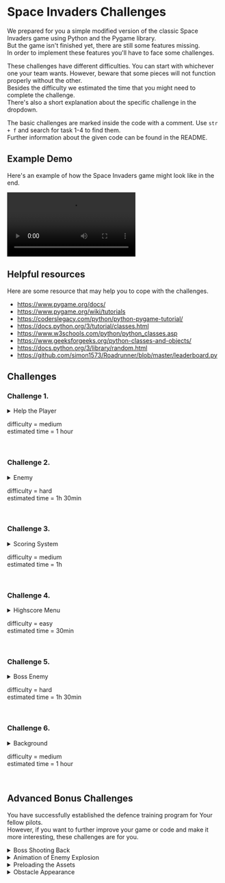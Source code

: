 # **Space Invaders Challenges**

We prepared for you a simple modified version of the classic Space Invaders game using Python and the Pygame library.\
But the game isn't finished yet, there are still some features missing.\
In order to implement these features you'll have to face some challenges.

These challenges have different difficulties. You can start with whichever one your team wants. However, beware that some pieces will not function properly without the other.\
Besides the difficulty we estimated the time that you might need to complete the challenge.\
There's also a short explanation about the specific challenge in the dropdown.

The basic challenges are marked inside the code with a comment. Use `str + f` and search for task 1-4 to find them.\
Further information about the given code can be found in the README.


## Example Demo
Here's an example of how the Space Invaders game might look like in the end.

![](/assets/graphics/space_invaders.mp4)

## Helpful resources
Here are some resource that may help you to cope with the challenges.
- https://www.pygame.org/docs/
- https://www.pygame.org/wiki/tutorials
- https://coderslegacy.com/python/python-pygame-tutorial/
- https://docs.python.org/3/tutorial/classes.html
- https://www.w3schools.com/python/python_classes.asp
- https://www.geeksforgeeks.org/python-classes-and-objects/
- https://docs.python.org/3/library/random.html
- https://github.com/simon1573/Roadrunner/blob/master/leaderboard.py


## Challenges
### Challenge 1.
<details>
<summary>Help the Player</summary>

You can't fight back and the Earth is doomed. Save the Earth by sending a strong warrior to fight on behalf of humanity.\
Finish the Player class. Fight For All That's Beautiful In The World.
- Add the ability for the player to move up, down, left and right as a top tier pilot.
- Help the player to destroy the enemies with installed lasers.
</details>

difficulty = medium\
estimated time = 1 hour

 <br>

### Challenge 2.
<details>
<summary> Enemy</summary>

"It’s time to kick ass and chew bubble gum…and I’m all outta gum."\
Enemies started to fear you. They came up with new tactics. Change the Enemy class to warn future pilots.
- Now there are two types of enemies that come after you. Use the enemy spritesheet to choose one.\
They are generated randomly with the help of the random module. Additionally modify the function `spawn_enemies` in `spaceInvaders.py` to reflect that.
- The second type of enemies have a bigger health bar. They cannot be killed so easily. Implement the health system for the enemies.
- The higher the level of a player, the "healthier" enemies become. Change the code to reflect this.
- You became too strong for them, so they also changed their movements. Now they can move left or right, depending on the random, until the obstacle and change direction afterward.
</details>

difficulty = hard\
estimated time = 1h 30min

<br>


### Challenge 3.
<details>
<summary>Scoring System</summary>

The government decided to establish a training program for the future pilots. In order to show the best of the best you'll need a saving system. Complete the Score class.
- In the class SpaceInvaders add the leveling system based on the score. Score for each enemy killed should be calculated based on the enemies rank and level of the player.
- You'll need functions for e.g. saving, loading and updating the scores.
- The results should be saved in `highscore.json`, in the folder is a JSON file to work with.
- Player name is already returned somewhere, take it from there.
</details>

difficulty = medium\
estimated time = 1h

<br>

### Challenge 4.
<details>
<summary>Highscore Menu</summary>

Training pilots is a hard task. We want to find the best fighters to save us from the doom. However, we are missing a top score board and can't show it to others to brag. Damn :(\
Help the participants to save their scores and display the leaders on the leaderboard. Work on the ScoreScreen class.
- Participant should be able to return to the main menu from the highscore screen.
- Read the JSON file and display the top scores.
</details>

difficulty = easy\
estimated time = 30min

<br>

### Challenge 5.
<details>
<summary> Boss Enemy</summary>

You had your fun with the goons, fight the boss now.
- Take a bigger alien ship from the spritesheet and make a new class inheriting from the existing Enemy for the Boss.
- Modify the SpaceInvaders class so that the boss enemy appears only once in a while.
- Remember to check for collisions between player and boss, bullets and boss.
</details>

difficulty = hard\
estimated time = 1h 30min

<br>

### Challenge 6.
<details>
<summary>Background</summary>

Endless Cosmos right now is a very dull dark place. Where are all the stars? Have enemies already destroyed them all? Are we too late? Work on the Background class.
- Add a background to the game.
- Still background doesn't give a feeling of movement. Make it move in a loop. Change the Background class.
</details>

difficulty = medium\
estimated time = 1 hour

<br>

## Advanced Bonus Challenges
You have successfully established the defence training program for Your fellow pilots.\
However, if you want to further improve your game or code and make it more interesting, these challenges are for you.

<details>
<summary>Boss Shooting Back</summary>

Enemies noticed how powerful you became. They need to mimic that power of Yours.
- Boss enemy gains the ability to shoot back on its own. Apart from the Enemy class, you may need to change the Bullet class as well.
</details>

<details>
<summary>Animation of Enemy Explosion</summary>

The game doesn't feel epic enough. We need explosions. Go ka-Boom.
- Add an explosion at the position of the enemy when it dies. The required assets are defined in the SpaceInvaders class.
- Add the explosion sounds.
</details>

<details>
<summary>Preloading the Assets</summary>

Loading every sprite, background, font and sound multiple times takes resources and space and is inefficient.
- Refactor the code in a way that the assets are already loaded and you only need to import a class.
</details>

<details>
<summary>Obstacle Appearance</summary>

Need to take a breath from the boss shooting back? Hide. Use random meteorites for shelter.
- Add an obstacle that blocks the bullets but can be destroyed by bullets.
</details>